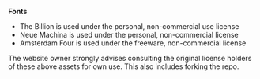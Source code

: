 <strong>Fonts</strong>

-   The Billion is used under the personal, non-commercial use license
-   Neue Machina is used under the personal, non-commercial license
-   Amsterdam Four is used under the freeware, non-commercial license

The website owner strongly advises consulting the original license holders of these above assets for own use. This also includes forking the repo.